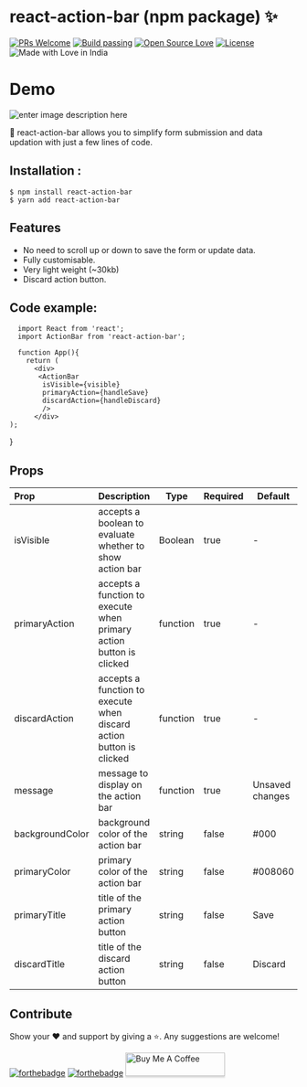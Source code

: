 # react-action-bar (npm package) ✨

[![PRs Welcome](https://img.shields.io/badge/PRs-welcome-brightgreen.svg?style=flat-square)](https://video-chat-mihir.vercel.app/)&nbsp;[![Build passing](https://img.shields.io/badge/Build-Passing-brightgreen.svg?style=flat-square)](https://video-chat-mihir.vercel.app/)&nbsp;[![Open Source Love](https://badges.frapsoft.com/os/v1/open-source.svg?v=102)](https://video-chat-mihir.vercel.app/)&nbsp;[![License](https://img.shields.io/badge/license-MIT-brightgreen)](https://video-chat-mihir.vercel.app/)&nbsp;![Made with Love in India](https://madewithlove.org.in/badge.svg)

# Demo

![enter image description here](https://fruit-slice.s3.ap-south-1.amazonaws.com/Fruit-Slice-Game-master/React%20App%20%283%29.gif?response-content-disposition=inline&X-Amz-Security-Token=IQoJb3JpZ2luX2VjEPf//////////wEaCmFwLXNvdXRoLTEiRjBEAiAAoR8uMoHHpkU0iUzpjnenfkSt41pESNf7qwt4NEER1QIgO3d3NpaUii%2bSS2Y6z5FG8o7R/wRZLcnlK0XPtys/cBgqmgMIof//////////ARACGgw2NzY1MTA0Mjg1MTciDFI2mV3TtOOF%2bQ1IoiruAvXRVqcdIsTm/La7x1jB4bkqTFFAX6sSlIPqGW4r6ywn26KoCYfIkq3oRKaQWpJcYi5UbIhVIpRyoqdhZ2So7pHAthCZegO0XA4byBuZK64tGZuPH5pkcyI5bDshmZlromRPpN7OqOaVHqbRnoqhdudGldRWz0skpr4CfOS2QSSj11dngYkf7IlAD0a4XYyST8igElu1JUh2ZIIFX7hjwOuVQ%2bMRtdis2oM0fDxZSuOIOXjtN7uSbaTA1ygz6sWcmJvDY0iIeguS7KQYuKcTKWfFDEQUQcVPlJygQrUYUfc3UR8H3RhJwjiBW61s4d5d8m7dNvpc3KRJHZOQTU1VXZ1P5p/DFdPF6Ijk9V9Eqj6ZayLn4f218BkFfSDpQjxGQxkhFm2XyjOzMp/dP60%2bhw094jasAzayMfe1aS/gO0/L1ZgHPU7gT1i5BQDouut5RpjApyquhyK1fBpa/5dyws5wsBDoB6ZWVkje4cQDgDCN/Z2MBjq0An%2bYmwoB2lawvXgRXX2IKlD%2bmUgOWAQuVPVHgYRaVqNJTB16UJ9rC/7HpiBUNo583VvphO8ZRyhFB5KS03oMF7flz2oBuoiNI0WculcCBIdlY84dD4hdvBn/z02eyZu4bgAcNBOUGVoMWsiIOEpEDP3mpdWqxv0nIyr48jdQrngFrjlhbGB6tD0t1Jm8aCrTu9Loa%2buzXBgSE5Gx4u5HzbBBgQJfyMJBlS3o/vGWJaUEiR%2bY3L0snpKU30N4Lh2UZBxOF1z49tkX47ltWUaGnIsBKWciRMj30GbMWKUsMzIIDsUQiE1uKvg90WKkVowV4VEPmbRgrhMLy23/dgfTB4/jmcguwS9j6Bn2RMxXHEhO%2bydQDfwsxk3r/XiAq4sEHth8lVBFvketnwcCFOA6oYGAupvP&X-Amz-Algorithm=AWS4-HMAC-SHA256&X-Amz-Date=20211107T072247Z&X-Amz-SignedHeaders=host&X-Amz-Expires=300&X-Amz-Credential=ASIAZ3AZJ5VSZLIK3WVX/20211107/ap-south-1/s3/aws4_request&X-Amz-Signature=4f841812976de50a7529b62208e3223a8d542269abe74f14132801b8ffe79366)

🎉 react-action-bar allows you to simplify form submission and data updation with just a few lines of code.

## Installation :

```
$ npm install react-action-bar
$ yarn add react-action-bar
```

## Features

- No need to scroll up or down to save the form or update data.
- Fully customisable.
- Very light weight (~30kb)
- Discard action button.

## Code example:

      import React from 'react';
      import ActionBar from 'react-action-bar';

      function App(){
        return (
          <div>
           <ActionBar
    		isVisible={visible}
    		primaryAction={handleSave}
    		discardAction={handleDiscard}
    		/>
          </div>
    );

}

## Props

| Prop            | Description                                                         | Type     | Required | Default         |
| :-------------- | ------------------------------------------------------------------- | -------- | -------- | --------------- |
| isVisible       | accepts a boolean to evaluate whether to show action bar            | Boolean  | true     | -               |
| primaryAction   | accepts a function to execute when primary action button is clicked | function | true     | -               |
| discardAction   | accepts a function to execute when discard action button is clicked | function | true     | -               |
| message         | message to display on the action bar                                | function | true     | Unsaved changes |
| backgroundColor | background color of the action bar                                  | string   | false    | #000            |
| primaryColor    | primary color of the action bar                                     | string   | false    | #008060         |
| primaryTitle    | title of the primary action button                                  | string   | false    | Save            |
| discardTitle    | title of the discard action button                                  | string   | false    | Discard         |

## Contribute

Show your ❤️ and support by giving a ⭐. Any suggestions are welcome!

[![forthebadge](https://forthebadge.com/images/badges/built-with-love.svg)](https://forthebadge.com)
[![forthebadge](https://forthebadge.com/images/badges/built-by-developers.svg)](https://forthebadge.com)
<a href="https://www.buymeacoffee.com/mihir0699" target="_blank">
<img src="https://www.buymeacoffee.com/assets/img/custom_images/orange_img.png" alt="Buy Me A Coffee" style="height: 41px !important;width: 174px !important;box-shadow: 0px 3px 2px 0px rgba(190, 190, 190, 0.5) !important;-webkit-box-shadow: 0px 3px 2px 0px rgba(190, 190, 190, 0.5) !important;" ></a>
